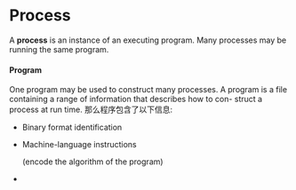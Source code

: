 # Process
A **process** is an instance of an executing program. Many processes may be running the same program.

#### Program
One program may be used to construct many processes. 
A program is a file containing a range of information that describes how to con- struct a process at run time. 
那么程序包含了以下信息:

- Binary format identification
- Machine-language instructions

    (encode the algorithm of the program)
- 